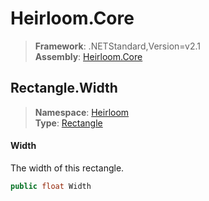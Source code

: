 # Heirloom.Core

> **Framework**: .NETStandard,Version=v2.1  
> **Assembly**: [Heirloom.Core][0]  

## Rectangle.Width

> **Namespace**: [Heirloom][0]  
> **Type**: [Rectangle][1]  

#### Width

The width of this rectangle.

```cs
public float Width
```

[0]: ../Heirloom.Core.md
[1]: Heirloom.Rectangle.md
